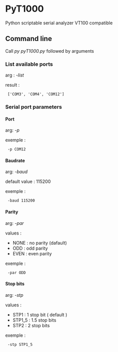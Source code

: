 # PyT1000
Python scriptable serial analyzer VT100 compatible

## Command line

Call _py pyT1000.py_ followed by arguments

### List available ports

arg : _-list_

result : 
```
 ['COM3', 'COM4', 'COM12']
```

### Serial port parameters

#### Port

arg: _-p_

exemple : 
```
 -p COM12
```

#### Baudrate

arg: _-baud_

default value : 115200

exemple : 
```
 -baud 115200
```

#### Parity

arg: _-par_

values : 
* NONE : no parity (dafault)
* ODD : odd parity
* EVEN : even parity


exemple : 
```
 -par ODD
```

#### Stop bits

arg: _-stp_

values : 
* STP1 : 1 stop bit ( default )
* STP1_5 : 1.5 stop bits
* STP2 : 2 stop bits

exemple : 
```
 -stp STP1_5
```
